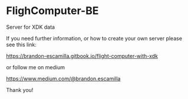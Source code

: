 # FlighComputer-BE
Server for XDK data

If you need further information, or how to create your own server please see this link:

https://brandon-escamilla.gitbook.io/flight-computer-with-xdk

or follow me on medium 

https://www.medium.com/@brandon.escamilla 

Thank you!
